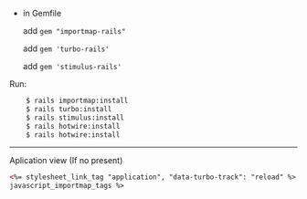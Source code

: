 -   in Gemfile

    add `gem "importmap-rails"`

    add `gem 'turbo-rails'`

    add `gem 'stimulus-rails'`

Run:

```bash
    $ rails importmap:install
    $ rails turbo:install
    $ rails stimulus:install
    $ rails hotwire:install
    $ rails hotwire:install
```

---

Aplication view (If no present)

```html
<%= stylesheet_link_tag "application", "data-turbo-track": "reload" %> <%=
javascript_importmap_tags %>
```
